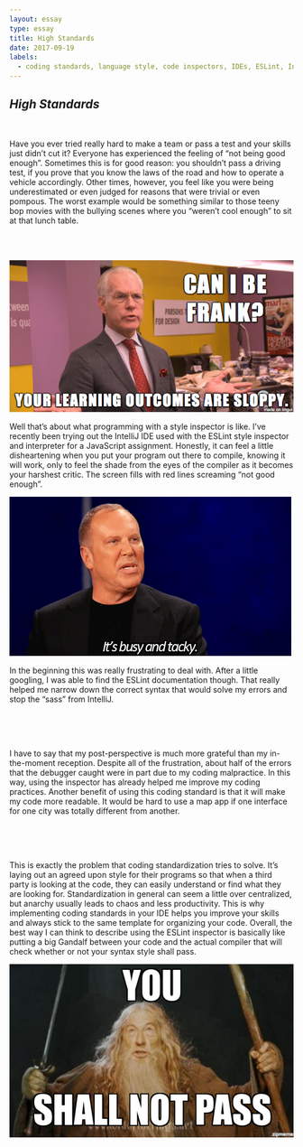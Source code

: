 ```yaml
---
layout: essay
type: essay
title: High Standards
date: 2017-09-19
labels:
  - coding standards, language style, code inspectors, IDEs, ESLint, IntelliJ
---
```



## *High Standards*

<br>

Have you ever tried really hard to make a team or pass a test and your skills just didn’t cut it? Everyone has experienced the feeling of “not being good enough”. Sometimes this is for good reason: you shouldn’t pass a driving test, if you prove that you know the laws of the road and how to operate a vehicle accordingly. Other times, however, you feel like you were being underestimated or even judged for reasons that were trivial or even pompous. The worst example would be something similar to those teeny bop movies with the bullying scenes where you “weren’t cool enough” to sit at that lunch table. 

<br><br> 

<img class="ui medium left floated rounded image" src="../images/standards_timGunn.png">

Well that’s about what programming with a style inspector is like. I’ve recently been trying out the IntelliJ IDE used with the ESLint style inspector and interpreter for a JavaScript assignment. Honestly, it can feel a little disheartening when you put your program out there to compile, knowing it will work, only to feel the shade from the eyes of the compiler as it becomes your harshest critic. The screen fills with red lines screaming “not good enough”. 

<img class="ui small medium floated rounded image" src="../images/standards_kors.gif">	

In the beginning this was really frustrating to deal with. After a little googling, I was able to find the ESLint documentation though. That really helped me narrow down the correct syntax that would solve my errors and stop the “sass” from IntelliJ. 



<br><br><br>

I have to say that my post-perspective is much more grateful than my in-the-moment reception. Despite all of the frustration, about half of the errors that the debugger caught were in part due to my coding malpractice. In this way, using the inspector has already helped me improve my coding practices. Another benefit of using this coding standard is that it will make my code more readable. It would be hard to use a map app if one interface for one city was totally different from another. 

<br><br><br>

This is exactly the problem that coding standardization tries to solve. It’s laying out an agreed upon style for their programs so that when a third party is looking at the code, they can easily understand or find what they are looking for. Standardization in general can seem a little over centralized, but anarchy usually leads to chaos and less productivity. This is why implementing coding standards in your IDE helps you improve your skills and always stick to the same template for organizing your code. Overall, the best way I can think to describe using the ESLint inspector is basically like putting a big Gandalf between your code and the actual compiler that will check whether or not your syntax style shall pass.

<img class="ui image" src="../images/standards_gandalf.jpg">











